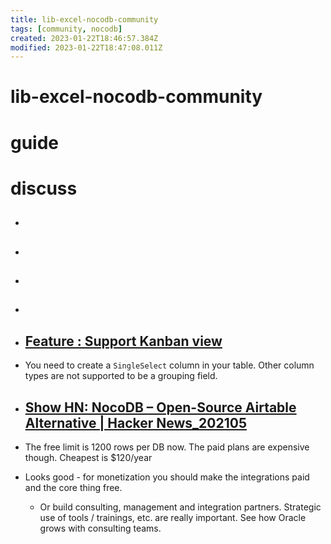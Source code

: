 ```yaml
---
title: lib-excel-nocodb-community
tags: [community, nocodb]
created: 2023-01-22T18:46:57.384Z
modified: 2023-01-22T18:47:08.011Z
---
```


# lib-excel-nocodb-community

# guide

# discuss
- ## 

- ## 

- ## 

- ## 

- ## [Feature : Support Kanban view](https://github.com/nocodb/nocodb/issues/140)
- You need to create a `SingleSelect` column in your table. Other column types are not supported to be a grouping field.

- ## [Show HN: NocoDB – Open-Source Airtable Alternative | Hacker News_202105](https://news.ycombinator.com/item?id=27303783)
- The free limit is 1200 rows per DB now. The paid plans are expensive though. Cheapest is $120/year
- Looks good - for monetization you should make the integrations paid and the core thing free.
  - Or build consulting, management and integration partners. Strategic use of tools / trainings, etc. are really important. See how Oracle grows with consulting teams.
